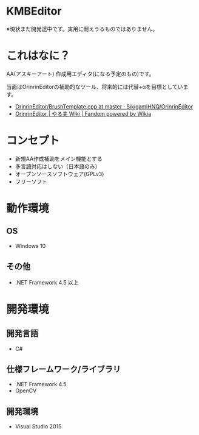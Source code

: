 KMBEditor
==

※現状まだ開発途中です。実用に耐えうるものではありません。

# これはなに？

AA(アスキーアート) 作成用エディタ(になる予定のもの)です。

当面はOrinrinEditorの補助的なツール、将来的には代替+αを目標としています。

+ [OrinrinEditor/BrushTemplate.cpp at master · SikigamiHNQ/OrinrinEditor](https://github.com/SikigamiHNQ/OrinrinEditor/blob/master/BrushTemplate.cpp)
+ [OrinrinEditor | やる夫 Wiki | Fandom powered by Wikia](http://yaruo.wikia.com/wiki/OrinrinEditor)

# コンセプト

+ 新規AA作成補助をメイン機能とする
+ 多言語対応はしない（日本語のみ）
+ オープンソースソフトウェア(GPLv3)
+ フリーソフト

# 動作環境
## OS

+ Windows 10

## その他

+ .NET Framework 4.5 以上

# 開発環境
## 開発言語

+ C#

## 仕様フレームワーク/ライブラリ

+ .NET Framework 4.5
+ OpenCV

## 開発環境

+ Visual Studio 2015
